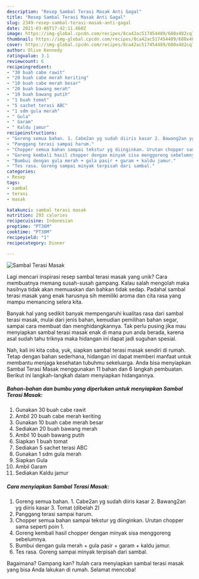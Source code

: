 ```yaml
---
description: "Resep Sambal Terasi Masak Anti Gagal"
title: "Resep Sambal Terasi Masak Anti Gagal"
slug: 2349-resep-sambal-terasi-masak-anti-gagal
date: 2021-03-06T17:42:11.660Z
image: https://img-global.cpcdn.com/recipes/8ca42ac517454489/680x482cq70/sambal-terasi-masak-foto-resep-utama.jpg
thumbnail: https://img-global.cpcdn.com/recipes/8ca42ac517454489/680x482cq70/sambal-terasi-masak-foto-resep-utama.jpg
cover: https://img-global.cpcdn.com/recipes/8ca42ac517454489/680x482cq70/sambal-terasi-masak-foto-resep-utama.jpg
author: Olive Kennedy
ratingvalue: 3.1
reviewcount: 6
recipeingredient:
- "30 buah cabe rawit"
- "20 buah cabe merah keriting"
- "10 buah cabe merah besar"
- "20 buah bawang merah"
- "10 buah bawang putih"
- "1 buah tomat"
- "5 sachet terasi ABC"
- "1 sdm gula merah"
- " Gula"
- " Garam"
- " Kaldu jamur"
recipeinstructions:
- "Goreng semua bahan. 1. Cabe2an yg sudah diiris kasar 2. Bawang2an yg diiris kasar 3. Tomat (dibelah 2)"
- "Panggang terasi sampai harum."
- "Chopper semua bahan sampai tekstur yg diinginkan. Urutan chopper sama seperti poin 1."
- "Goreng kembali hasil chopper dengan minyak sisa menggoreng sebelumnya."
- "Bumbui dengan gula merah + gula pasir + garam + kaldu jamur."
- "Tes rasa. Goreng sampai minyak terpisah dari sambal."
categories:
- Resep
tags:
- sambal
- terasi
- masak

katakunci: sambal terasi masak 
nutrition: 293 calories
recipecuisine: Indonesian
preptime: "PT36M"
cooktime: "PT30M"
recipeyield: "1"
recipecategory: Dinner

---
```



![Sambal Terasi Masak](https://img-global.cpcdn.com/recipes/8ca42ac517454489/680x482cq70/sambal-terasi-masak-foto-resep-utama.jpg)

Lagi mencari inspirasi resep sambal terasi masak yang unik? Cara membuatnya memang susah-susah gampang. Kalau salah mengolah maka hasilnya tidak akan memuaskan dan bahkan tidak sedap. Padahal sambal terasi masak yang enak harusnya sih memiliki aroma dan cita rasa yang mampu memancing selera kita.

Banyak hal yang sedikit banyak mempengaruhi kualitas rasa dari sambal terasi masak, mulai dari jenis bahan, kemudian pemilihan bahan segar, sampai cara membuat dan menghidangkannya. Tak perlu pusing jika mau menyiapkan sambal terasi masak enak di mana pun anda berada, karena asal sudah tahu triknya maka hidangan ini dapat jadi suguhan spesial.




Nah, kali ini kita coba, yuk, siapkan sambal terasi masak sendiri di rumah. Tetap dengan bahan sederhana, hidangan ini dapat memberi manfaat untuk membantu menjaga kesehatan tubuhmu sekeluarga. Anda bisa menyiapkan Sambal Terasi Masak menggunakan 11 bahan dan 6 langkah pembuatan. Berikut ini langkah-langkah dalam menyiapkan hidangannya.

<!--inarticleads1-->

##### Bahan-bahan dan bumbu yang diperlukan untuk menyiapkan Sambal Terasi Masak:

1. Gunakan 30 buah cabe rawit
1. Ambil 20 buah cabe merah keriting
1. Gunakan 10 buah cabe merah besar
1. Sediakan 20 buah bawang merah
1. Ambil 10 buah bawang putih
1. Siapkan 1 buah tomat
1. Sediakan 5 sachet terasi ABC
1. Gunakan 1 sdm gula merah
1. Siapkan  Gula
1. Ambil  Garam
1. Sediakan  Kaldu jamur




<!--inarticleads2-->

##### Cara menyiapkan Sambal Terasi Masak:

1. Goreng semua bahan. 1. Cabe2an yg sudah diiris kasar 2. Bawang2an yg diiris kasar 3. Tomat (dibelah 2)
1. Panggang terasi sampai harum.
1. Chopper semua bahan sampai tekstur yg diinginkan. Urutan chopper sama seperti poin 1.
1. Goreng kembali hasil chopper dengan minyak sisa menggoreng sebelumnya.
1. Bumbui dengan gula merah + gula pasir + garam + kaldu jamur.
1. Tes rasa. Goreng sampai minyak terpisah dari sambal.




Bagaimana? Gampang kan? Itulah cara menyiapkan sambal terasi masak yang bisa Anda lakukan di rumah. Selamat mencoba!
